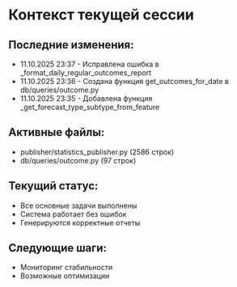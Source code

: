 # Контекст текущей сессии

## Последние изменения:
- 11.10.2025 23:37 - Исправлена ошибка в _format_daily_regular_outcomes_report
- 11.10.2025 23:36 - Создана функция get_outcomes_for_date в db/queries/outcome.py
- 11.10.2025 23:35 - Добавлена функция _get_forecast_type_subtype_from_feature

## Активные файлы:
- publisher/statistics_publisher.py (2586 строк)
- db/queries/outcome.py (97 строк)

## Текущий статус:
- Все основные задачи выполнены
- Система работает без ошибок
- Генерируются корректные отчеты

## Следующие шаги:
- Мониторинг стабильности
- Возможные оптимизации
